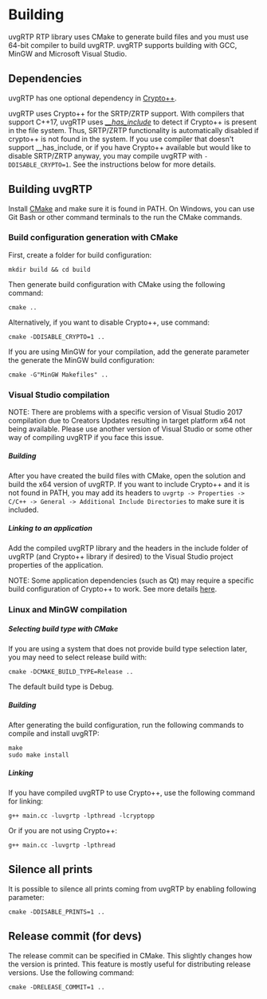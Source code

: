 # Building

uvgRTP RTP library uses CMake to generate build files and you must use 64-bit compiler to build uvgRTP. uvgRTP supports building with GCC, MinGW and Microsoft Visual Studio.

## Dependencies

uvgRTP has one optional dependency in [Crypto++](https://www.cryptopp.com/).

uvgRTP uses Crypto++ for the SRTP/ZRTP support. With compilers that support C++17, uvgRTP uses [*__has_include*](https://en.cppreference.com/w/cpp/preprocessor/include) to detect if Crypto++ is present in the file system. Thus, SRTP/ZRTP functionality is automatically disabled if crypto++ is not found in the system. If you use compiler that doesn't support __has_include, or if you have Crypto++ available but would like to disable SRTP/ZRTP anyway, you may compile uvgRTP with `-DDISABLE_CRYPTO=1`. See the instructions below for more details.

## Building uvgRTP

Install [CMake](https://cmake.org) and make sure it is found in PATH. On Windows, you can use Git Bash or other command terminals to the run the CMake commands.

### Build configuration generation with CMake

First, create a folder for build configuration:

```
mkdir build && cd build
```

Then generate build configuration with CMake using the following command:

```
cmake ..
```

Alternatively, if you want to disable Crypto++, use command:
```
cmake -DDISABLE_CRYPTO=1 ..
```

If you are using MinGW for your compilation, add the generate parameter the generate the MinGW build configuration:

```
cmake -G"MinGW Makefiles" ..
```

### Visual Studio compilation

NOTE: There are problems with a specific version of Visual Studio 2017 compilation due to Creators Updates resulting in target platform x64 not being available. Please use another version of Visual Studio or some other way of compiling uvgRTP if you face this issue.

##### Building

After you have created the build files with CMake, open the solution and build the x64 version of uvgRTP. If you want to include Crypto++ and it is not found in PATH, you may add its headers to `uvgrtp -> Properties -> C/C++ -> General -> Additional Include Directories` to make sure it is included.

##### Linking to an application

Add the compiled uvgRTP library and the headers in the include folder of uvgRTP (and Crypto++ library if desired) to the Visual Studio project properties of the application. 

NOTE: Some application dependencies (such as Qt) may require a specific build configuration of Crypto++ to work. See more details [here](https://cryptopp.com/wiki/Visual_Studio).

### Linux and MinGW compilation

##### Selecting build type with CMake

If you are using a system that does not provide build type selection later, you may need to select release build with:

```
cmake -DCMAKE_BUILD_TYPE=Release ..
```

The default build type is Debug.

##### Building

After generating the build configuration, run the following commands to compile and install uvgRTP:
```
make
sudo make install
```

##### Linking

If you have compiled uvgRTP to use Crypto++, use the following command for linking:
```
g++ main.cc -luvgrtp -lpthread -lcryptopp
```

Or if you are not using Crypto++:
```
g++ main.cc -luvgrtp -lpthread
```

## Silence all prints

It is possible to silence all prints coming from uvgRTP by enabling following parameter:

```
cmake -DDISABLE_PRINTS=1 ..
```

## Release commit (for devs)

The release commit can be specified in CMake. This slightly changes how the version is printed. This feature is mostly useful for distributing release versions. Use the following command:

```
cmake -DRELEASE_COMMIT=1 ..
```

